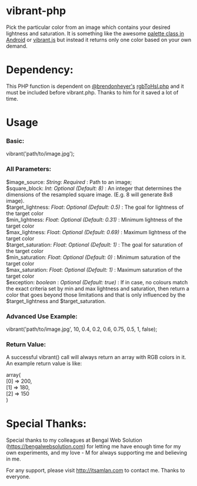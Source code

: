 # vibrant-php
Pick the particular color from an image which contains your desired lightness and saturation. It is something like the awesome [palette class in Android](https://developer.android.com/reference/android/support/v7/graphics/Palette.html) or [vibrant.js](https://jariz.github.io/vibrant.js/) but instead it returns only one color based on your own demand.

# Dependency:
This PHP function is dependent on [@brendonheyer's](https://gist.github.com/brandonheyer) [rgbToHsl.php](https://gist.github.com/brandonheyer/5254516) and it must be included before vibrant.php. Thanks to him for it saved a lot of time.

# Usage

### Basic:

vibrant('path/to/image.jpg');

### All Parameters:

$image_source: _String_: _Required_ : Path to an image;  
$square_block: _Int_: _Optional (Default: 8)_ : An integer that determines the dimensions of the resampled square image. (E.g. 8 will generate 8x8 image).  
$target_lightness: _Float_: _Optional (Default: 0.5)_ : The goal for lightness of the target color  
$min_lightness: _Float_: _Optional (Default: 0.31)_ : Minimum lightness of the target color  
$max_lightness: _Float_: _Optional (Default: 0.69)_ : Maximum lightness of the target color  
$target_saturation: _Float_: _Optional (Default: 1)_ : The goal for saturation of the target color  
$min_saturation: _Float_: _Optional (Default: 0)_ : Minimum saturation of the target color  
$max_saturation: _Float_: _Optional (Default: 1)_ : Maximum saturation of the target color  
$exception: _boolean_ : _Optional (Default: true)_ : If in case, no colours match the exact criteria set by min and max lightness and saturation, then return a color that goes beyond those limitations and that is only influenced by the $target_lightness and $target_saturation.

### Advanced Use Example:

vibrant('path/to/image.jpg', 10, 0.4, 0.2, 0.6, 0.75, 0.5, 1, false);

### Return Value:

A successful vibrant() call will always return an array with RGB colors in it. An example return value is like:

array(  
  [0] => 200,  
  [1] => 180,  
  [2] => 150  
 )

# Special Thanks:
Special thanks to my colleagues at Bengal Web Solution (https://bengalwebsolution.com) for letting me have enough time for my own experiments, and my love - M for always supporting me and believing in me.

For any support, please visit http://itsamlan.com to contact me.
Thanks to everyone.
